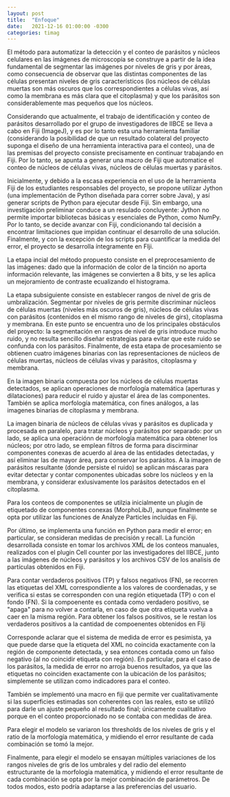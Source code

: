 ```yaml
---
layout: post
title:  "Enfoque"
date:   2021-12-16 01:00:00 -0300
categories: timag
---
```

El método para automatizar la detección y el conteo de parásitos y núcleos celulares en las imágenes de microscopía se construye a partir de la idea fundamental de segmentar las imágenes por niveles de gris y por áreas, como consecuencia de observar que las distintas componentes de las células presentan niveles de gris característicos (los núcleos de células muertas son más oscuros que los correspondientes a células vivas, así como la membrana es más clara que el citoplasma) y que los parásitos son considerablemente mas pequeños que los núcleos. 

Considerando que actualmente, el trabajo de identificación y conteo de parásitos desarrollado por el grupo de investigadores de IIBCE se lleva a cabo en Fiji (ImageJ), y es por lo tanto esta una herramienta familiar (considerando la posibilidad de que un resultado colateral del proyecto suponga el diseño de una herramienta interactiva para el conteo), una de las premisas del proyecto consiste precisamente en continuar trabajando en Fiji. Por lo tanto, se apunta a generar una macro de Fiji que automatice el conteo de núcleos de células vivas, núcleos de células muertas y parásitos.

Inicialmente, y debido a la escasa experiencia en el uso de la herramienta Fiji de los estudiantes responsables del proyecto, se propone utilizar Jython (una implementación de Python diseñada para correr sobre Java), y así generar scripts de Python para ejecutar desde Fiji. Sin embargo, una investigación preliminar conduce a un resulado concluyente: Jython no permite importar bibliotecas básicas y esenciales de Python, como NumPy. Por lo tanto, se decide avanzar con Fiji, condicionando tal decisión a encontrar limitaciones que impidan continuar el desarrollo de una solución. Finalmente, y con la excepción de los scripts para cuantificar la medida del error, el proyecto se desarrolla íntegramente en FIji. 

La etapa incial del método propuesto consiste en el preprocesamiento de las imágenes: dado que la información de color de la tinción no aporta información relevante, las imágenes se convierten a 8 bits, y se les aplica un mejoramiento de contraste ecualizando el histograma.  

La etapa subsiguiente consiste en establecer rangos de nivel de gris de umbralización. Segmentar por niveles de gris permite discriminar núcleos de células muertas (niveles más oscuros de gris), núcleos de células vivas con parásitos (contenidos en el mismo rango de niveles de girs), citoplasma y membrana. En este punto se encuentra uno de los principales obstáculos del proyecto: la segmentación en rangos de nivel de gris introduce mucho ruido, y no resulta sencillo diseñar estrategias para evitar que este ruido se confunda con los parásitos. Finalmente, de esta etapa de procesamiento se obtienen cuatro imágenes binarias con las representaciones de núcleos de células muertas, núcleos de células vivas y parásitos, citoplasma y membrana.

En la imagen binaria compuesta por los núcleos de células muertas detectados, se aplican operaciones de morfología matemática (aperturas y dilataciones) para reducir el ruido y ajustar el área de las componentes. También se aplica morfología matemática, con fines análogos, a las imagenes binarias de citoplasma y membrana.

La imagen binaria de núcleos de células vivas y parásitos es duplicada y procesada en paralelo, para tratar núcleos y parásitos por separado: por un lado, se aplica una operaciónn de morfología matemática para obtener los núcleos; por otro lado, se emplean filtros de forma para discirminar componentes conexas de acuerdo al área de las entidades detectadas, y así eliminar las de mayor área, para conservar los parásitos. A la imagen de parásitos resultante (donde persiste el ruido) se aplican máscaras para evitar detectar y contar componentes ubicadas sobre los núcleos y en la membrana, y considerar exlusivamente los parásitos detectados en el citoplasma.

Para los conteos de componentes se utilzia inicialmente un plugin de etiquetado de componentes conexas (MorphoLibJ), aunque finalmente se opta por utilizar las funciones de Analyze Particles incluidas en Fiji. 

Por último, se implementa una función en Python para medir el error; en particular, se consideran medidas de precisión y recall. La función desarrollada consiste en tomar los archivos XML de los conteos manuales, realizados con el plugin Cell counter por las investigadores del IIBCE, junto a las imágenes de núcleos y parásitos y los archivos CSV de los analisis de partículas obtenidos en Fiji. 

Para contar verdaderos positivos (TP) y falsos negativos (FN), se recorren las etiquetas del XML correspondiente a los valores de coordenadas, y se verifica si estas se corresponden con una región etiquetada (TP) o con el fondo (FN). Si la compoenente es contada como verdadero positivo, se "apaga" para no volver a contarla, en caso de que otra etiqueta vuelva a caer en la misma región. Para obtener los falsos positivos, se le restan los verdaderos positivos a la cantidad de compoenentes obtenidos en FIji 

Corresponde aclarar que el sistema de medida de error es pesimista, ya que puede darse que la etiqueta del XML no coincida exactamente con la región de componente detectada, y sea entonces contada como un falso negativo (al no coincidir etiqueta con región). En particular, para el caso de los parásitos, la medida de error no arroja buenos resultados, ya que las etiquetas no coinciden exactamente con la ubicación de los parásitos; simplemente se utilizan como indicadores para el conteo. 

También se implementó una macro en fiji que permite ver cualitativamente si las superficies estimadas son coherentes con las reales, esto se utilizó para darle un ajuste pequeño al resultado final; únicamente cualitativo porque en el conteo proporcionado no se contaba con medidas de área.

Para elegir el modelo se variaron los thresholds de los niveles de gris y el ratio de la morfología matemática, y midiendo el error resultante de cada combinación se tomó la mejor.

Finalmente, para elegir el modelo se ensayan múltiples variaciones de los rangos niveles de gris de los umbrales y del radio del elemento estructurante de la morfología matemática, y midiendo el error resultante de cada combinación se opta por la mejor combinación de parámetros. De todos modos, esto podría adaptarse a las preferencias del usuario. 

